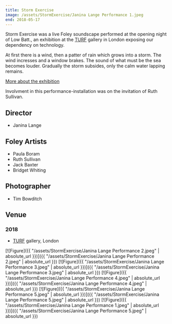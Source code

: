 ```yaml
---
title: Storm Exercise
image: /assets/StormExercise/Janina Lange Performance 1.jpeg
end: 2018-05-17
---
```


Storm Exercise was a live Foley soundscape performed at the opening night of Low Batt., an exhibition at the [TURF](http://turf-projects.com/about-turf/) gallery in London exposing our dependency on technology.

At first there is a wind, then a patter of rain which grows into a storm. The wind incresses and a window brakes. The sound of what must be the sea becomes louder. Gradually the storm subsides, only the calm water lapping remains. 

[More about the exhibition](http://turf-projects.com/low-batt/)

Involvment in this performance-installation was on the invitation of Ruth Sullivan.

## Director

- Janina Lange

## Foley Artists

- Paula Boram
- Ruth Sullivan
- Jack Baxter
- Bridget Whiting

## Photographer

- Tim Bowditch

## Venue

### 2018

- [TURF](http://turf-projects.com/about-turf/) gallery, London

[![Figure]({{ "/assets/StormExercise/Janina Lange Performance 2.jpeg" | absolute_url }})]({{ "/assets/StormExercise/Janina Lange Performance 2.jpeg" | absolute_url }})
[![Figure]({{ "/assets/StormExercise/Janina Lange Performance 3.jpeg" | absolute_url }})]({{ "/assets/StormExercise/Janina Lange Performance 3.jpeg" | absolute_url }})
[![Figure]({{ "/assets/StormExercise/Janina Lange Performance 4.jpeg" | absolute_url }})]({{ "/assets/StormExercise/Janina Lange Performance 4.jpeg" | absolute_url }})
[![Figure]({{ "/assets/StormExercise/Janina Lange Performance 5.jpeg" | absolute_url }})]({{ "/assets/StormExercise/Janina Lange Performance 5.jpeg" | absolute_url }})
[![Figure]({{ "/assets/StormExercise/Janina Lange Performance 1.jpeg" | absolute_url }})]({{ "/assets/StormExercise/Janina Lange Performance 5.jpeg" | absolute_url }})
